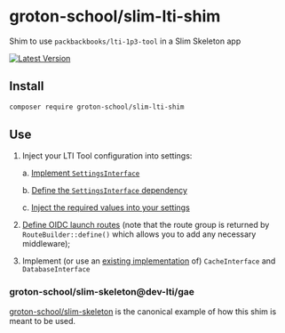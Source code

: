 # groton-school/slim-lti-shim

Shim to use `packbackbooks/lti-1p3-tool` in a Slim Skeleton app

[![Latest Version](https://img.shields.io/packagist/v/groton-school/slim-lti-shim.svg)](https://packagist.org/packages/groton-school/slim-lti-shim)

## Install

```bash
composer require groton-school/slim-lti-shim
```

## Use

1. Inject your LTI Tool configuration into settings:

   a. [Implement `SettingsInterface`](https://github.com/groton-school/slim-skeleton/blob/8ad518f1d4a70ce7b81e93165c8ae027574972ca/src/Application/Settings/SettingsInterface.php#L13)

   b. [Define the `SettingsInterface` dependency](https://github.com/groton-school/slim-skeleton/blob/8ad518f1d4a70ce7b81e93165c8ae027574972ca/app/dependencies.php#L47)

   c. [Inject the required values into your settings](https://github.com/groton-school/slim-skeleton/blob/8ad518f1d4a70ce7b81e93165c8ae027574972ca/app/settings.php#L26-L73)

2. [Define OIDC launch routes](https://github.com/groton-school/slim-skeleton/blob/8ad518f1d4a70ce7b81e93165c8ae027574972ca/app/routes.php#L20-L22) (note that the route group is returned by `RouteBuilder::define()` which allows you to add any necessary middleware);

3. Implement (or use an [existing implementation](https://github.com/groton-school/slim-lti-infrastructure-gae#readme) of) `CacheInterface` and `DatabaseInterface`

### groton-school/slim-skeleton@dev-lti/gae

[groton-school/slim-skeleton](https://github.com/groton-school/slim-skeleton/tree/lti/gae) is the canonical example of how this shim is meant to be used.
